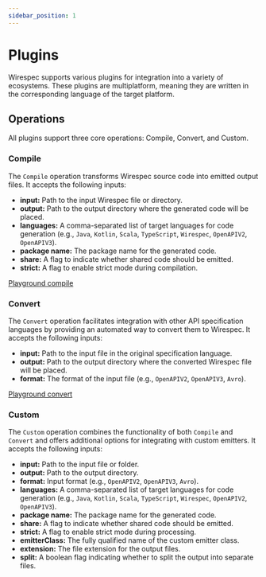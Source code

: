 ```yaml
---
sidebar_position: 1
---
```


# Plugins

Wirespec supports various plugins for integration into a variety of ecosystems. These plugins are multiplatform, meaning they are written in the corresponding language of the target platform.

## Operations

All plugins support three core operations: Compile, Convert, and Custom.

### Compile

The `Compile` operation transforms Wirespec source code into emitted output files. It accepts the following inputs:

*   **input:** Path to the input Wirespec file or directory.
*   **output:** Path to the output directory where the generated code will be placed.
*   **languages:** A comma-separated list of target languages for code generation (e.g., `Java`, `Kotlin`, `Scala`, `TypeScript`, `Wirespec`, `OpenAPIV2`, `OpenAPIV3`).
*   **package name:** The package name for the generated code.
*   **share:**  A flag to indicate whether shared code should be emitted.
*   **strict:** A flag to enable strict mode during compilation.

[Playground compile](http://playground.wirespec.io/compile)

### Convert

The `Convert` operation facilitates integration with other API specification languages by providing an automated way to convert them to Wirespec. It accepts the following inputs:

*   **input:** Path to the input file in the original specification language.
*   **output:** Path to the output directory where the converted Wirespec file will be placed.
*   **format:** The format of the input file (e.g., `OpenAPIV2`, `OpenAPIV3`, `Avro`).

[Playground convert](http://playground.wirespec.io/covert)

### Custom

The `Custom` operation combines the functionality of both `Compile` and `Convert` and offers additional options for integrating with custom emitters. It accepts the following inputs:

*   **input:** Path to the input file or folder.
*   **output:** Path to the output directory.
*   **format:** Input format (e.g., `OpenAPIV2`, `OpenAPIV3`, `Avro`).
*   **languages:** A comma-separated list of target languages for code generation (e.g., `Java`, `Kotlin`, `Scala`, `TypeScript`, `Wirespec`, `OpenAPIV2`, `OpenAPIV3`).
*   **package name:** The package name for the generated code.
*   **share:** A flag to indicate whether shared code should be emitted.
*   **strict:** A flag to enable strict mode during processing.
*   **emitterClass:** The fully qualified name of the custom emitter class.
*   **extension:** The file extension for the output files.
*   **split:** A boolean flag indicating whether to split the output into separate files.

